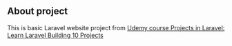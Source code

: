 ## About project

This is basic Laravel website project from [Udemy course Projects in Laravel: Learn Laravel Building 10 Projects](https://www.udemy.com/projects-in-laravel-learn-laravel-building-10-projects/)